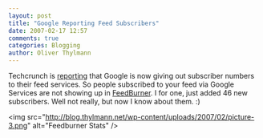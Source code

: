```yaml
---
layout: post
title: "Google Reporting Feed Subscribers"
date: 2007-02-17 12:57
comments: true
categories: Blogging
author: Oliver Thylmann
---
```







Techcrunch is [reporting](http://www.techcrunch.com/2007/02/16/google-to-start-reporting-subscriber-numbers/) that Google is now giving out subscriber numbers to their feed services. So people subscribed to your feed via Google Services are not showing up in [FeedBurner](http://feedburner.com). I for one, just added 46 new subscribers. Well not really, but now I know about them. :)

&lt;img src=&quot;http://blog.thylmann.net/wp-content/uploads/2007/02/picture-3.png&quot; alt=&quot;Feedburner Stats&quot; /&gt;

